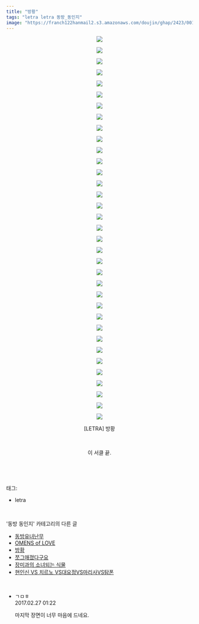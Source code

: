 ```yaml
---
title: "방황"
tags: "letra letra 동방_동인지"
image: "https://franch122hanmail2.s3.amazonaws.com/doujin/ghap/2423/001.jpg"
---
```

<div class="article">
<p style="text-align: center; clear: none; float: none;"><img src="{{ site.imgserver6 }}/ghap/2423/001.jpg"/></p>
<p style="text-align: center; clear: none; float: none;"><img src="{{ site.imgserver6 }}/ghap/2423/002.jpg"/></p>
<p style="text-align: center; clear: none; float: none;"><img src="{{ site.imgserver6 }}/ghap/2423/003.jpg"/></p>
<p style="text-align: center; clear: none; float: none;"><img src="{{ site.imgserver6 }}/ghap/2423/004.jpg"/></p>
<p style="text-align: center; clear: none; float: none;"><img src="{{ site.imgserver6 }}/ghap/2423/005.jpg"/></p>
<p style="text-align: center; clear: none; float: none;"><img src="{{ site.imgserver6 }}/ghap/2423/006.jpg"/></p>
<p style="text-align: center; clear: none; float: none;"><img src="{{ site.imgserver6 }}/ghap/2423/007.jpg"/></p>
<p style="text-align: center; clear: none; float: none;"><img src="{{ site.imgserver6 }}/ghap/2423/008.jpg"/></p>
<p style="text-align: center; clear: none; float: none;"><img src="{{ site.imgserver6 }}/ghap/2423/009.jpg"/></p>
<p style="text-align: center; clear: none; float: none;"><img src="{{ site.imgserver6 }}/ghap/2423/010.jpg"/></p>
<p style="text-align: center; clear: none; float: none;"><img src="{{ site.imgserver6 }}/ghap/2423/011.jpg"/></p>
<p style="text-align: center; clear: none; float: none;"><img src="{{ site.imgserver6 }}/ghap/2423/012.jpg"/></p>
<p style="text-align: center; clear: none; float: none;"><img src="{{ site.imgserver6 }}/ghap/2423/013.jpg"/></p>
<p style="text-align: center; clear: none; float: none;"><img src="{{ site.imgserver6 }}/ghap/2423/014.jpg"/></p>
<p style="text-align: center; clear: none; float: none;"><img src="{{ site.imgserver6 }}/ghap/2423/015.jpg"/></p>
<p style="text-align: center; clear: none; float: none;"><img src="{{ site.imgserver6 }}/ghap/2423/016.jpg"/></p>
<p style="text-align: center; clear: none; float: none;"><img src="{{ site.imgserver6 }}/ghap/2423/017.jpg"/></p>
<p style="text-align: center; clear: none; float: none;"><img src="{{ site.imgserver6 }}/ghap/2423/018.jpg"/></p>
<p style="text-align: center; clear: none; float: none;"><img src="{{ site.imgserver6 }}/ghap/2423/019.jpg"/></p>
<p style="text-align: center; clear: none; float: none;"><img src="{{ site.imgserver6 }}/ghap/2423/020.jpg"/></p>
<p style="text-align: center; clear: none; float: none;"><img src="{{ site.imgserver6 }}/ghap/2423/021.jpg"/></p>
<p style="text-align: center; clear: none; float: none;"><img src="{{ site.imgserver6 }}/ghap/2423/022.jpg"/></p>
<p style="text-align: center; clear: none; float: none;"><img src="{{ site.imgserver6 }}/ghap/2423/023.jpg"/></p>
<p style="text-align: center; clear: none; float: none;"><img src="{{ site.imgserver6 }}/ghap/2423/024.jpg"/></p>
<p style="text-align: center; clear: none; float: none;"><img src="{{ site.imgserver6 }}/ghap/2423/025.jpg"/></p>
<p style="text-align: center; clear: none; float: none;"><img src="{{ site.imgserver6 }}/ghap/2423/026.jpg"/></p>
<p style="text-align: center; clear: none; float: none;"><img src="{{ site.imgserver6 }}/ghap/2423/027.jpg"/></p>
<p style="text-align: center; clear: none; float: none;"><img src="{{ site.imgserver6 }}/ghap/2423/028.jpg"/></p>
<p style="text-align: center; clear: none; float: none;"><img src="{{ site.imgserver6 }}/ghap/2423/029.jpg"/></p>
<p style="text-align: center; clear: none; float: none;"><img src="{{ site.imgserver6 }}/ghap/2423/030.jpg"/></p>
<p style="text-align: center; clear: none; float: none;"><img src="{{ site.imgserver6 }}/ghap/2423/031.jpg"/></p>
<p style="text-align: center; clear: none; float: none;"><img src="{{ site.imgserver6 }}/ghap/2423/032.jpg"/></p>
<p style="text-align: center; clear: none; float: none;"><img src="{{ site.imgserver6 }}/ghap/2423/033.jpg"/></p>
<p style="text-align: center; clear: none; float: none;"><img src="{{ site.imgserver6 }}/ghap/2423/034.jpg"/></p>
<p style="text-align: center; clear: none; float: none;"><img src="{{ site.imgserver6 }}/ghap/2423/035.jpg"/></p>
<p style="text-align: center; clear: none; float: none;">[LETRA] 방황</p>
<p style="text-align: center; clear: none; float: none;"><br/></p>
<p style="text-align: center; clear: none; float: none;">이 서클 끝.</p>
<p><br/></p>
</div><br/>
<div class="tagTrail">
<p>태그: </p>
<ul>
<li>letra</li>
</ul>
</div><br/>
<div class="another">
<p>'동방 동인지' 카테고리의 다른 글</p>
<ul>
<li><a href="/ghap_2425">동방유녀난무</a></li>
<li><a href="/ghap_2424">OMENS of LOVE</a></li>
<li><a href="/ghap_2423">방황</a></li>
<li><a href="/ghap_2422">쪼그매졌다구요</a></li>
<li><a href="/ghap_2421">장미과의 소녀되는 식물</a></li>
<li><a href="/ghap_2420">현인신 VS 치르노 VS대요정VS마리사VS탐폰</a></li>
</ul>
</div><br/>
<div class="cb_module cb_fluid">
<div class="cb_wrt cb_profile">
<div class="comment">
<ul>
<li class="cb_thumb_off" id="comment14926417">
<div class="cb_comment_area">
<div class="cb_info_area">
<div class="cb_section">
<span class="cb_nick_name">ㄱㅁㅎ</span>
</div>
<div class="cb_section">
<span class="cb_date">2017.02.27 01:22 </span>
</div>
</div>
<div class="cb_dsc_comment">
<p class="cb_dsc">
											마지막 장면이 너무 마음에 드네요.
										</p>
</div>
</div></li>
</ul>
</div>
</div><!-- commentList close -->
</div><br/>
